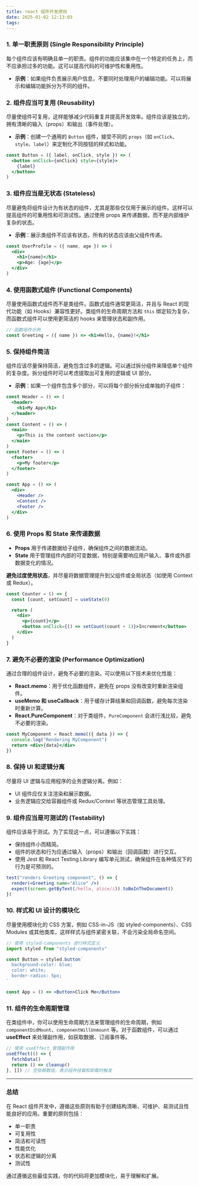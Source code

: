 ```yaml
---
title: react 组件开发原则
date: 2025-01-02 12:13:03
tags:
---
```


### 1. **单一职责原则 (Single Responsibility Principle)**

每个组件应该有明确且单一的职责。组件的功能应该集中在一个特定的任务上，而不应承担过多的功能。这可以提高代码的可维护性和重用性。

- **示例**：如果组件负责展示用户信息，不要同时处理用户的编辑功能。可以将展示和编辑功能拆分为不同的组件。

### 2. **组件应当可复用 (Reusability)**

尽量使组件可复用，这样能够减少代码重复并提高开发效率。组件应该是独立的，拥有清晰的输入（props）和输出（事件处理）。

- **示例**：创建一个通用的 `Button` 组件，接受不同的 `props`（如 `onClick`、`style`、`label`）来定制化不同按钮的样式和功能。

```jsx
const Button = ({ label, onClick, style }) => (
  <button onClick={onClick} style={style}>
    {label}
  </button>
)
```

### 3. **组件应当是无状态 (Stateless)**

尽量避免将组件设计为有状态的组件，尤其是那些仅仅用于展示的组件。这样可以提高组件的可重用性和可测试性。通过使用 props 来传递数据，而不是内部维护复杂的状态。

- **示例**：展示类组件不应该有状态，所有的状态应该由父组件传递。

```jsx
const UserProfile = ({ name, age }) => (
  <div>
    <h1>{name}</h1>
    <p>Age: {age}</p>
  </div>
)
```

### 4. **使用函数式组件 (Functional Components)**

尽量使用函数式组件而不是类组件。函数式组件通常更简洁，并且与 React 的现代功能（如 Hooks）兼容性更好。类组件的生命周期方法和 `this` 绑定较为复杂，而函数式组件可以使用更简洁的 hooks 来管理状态和副作用。

```jsx
// 函数组件示例
const Greeting = ({ name }) => <h1>Hello, {name}!</h1>
```

### 5. **保持组件简洁**

组件应该尽量保持简洁，避免包含过多的逻辑。可以通过拆分组件来降低单个组件的复杂度。拆分组件时可以考虑提取出可复用的逻辑或 UI 部分。

- **示例**：如果一个组件包含多个部分，可以将每个部分拆分成单独的子组件：

```jsx
const Header = () => (
  <header>
    <h1>My App</h1>
  </header>
)
const Content = () => (
  <main>
    <p>This is the content section</p>
  </main>
)
const Footer = () => (
  <footer>
    <p>My footer</p>
  </footer>
)

const App = () => (
  <div>
    <Header />
    <Content />
    <Footer />
  </div>
)
```

### 6. **使用 Props 和 State 来传递数据**

- **Props** 用于传递数据给子组件，确保组件之间的数据流动。
- **State** 用于管理组件内部的可变数据，特别是需要响应用户输入、事件或外部数据变化的情况。

**避免过度使用状态**，并尽量将数据管理提升到父组件或全局状态（如使用 Context 或 Redux）。

```jsx
const Counter = () => {
  const [count, setCount] = useState(0)

  return (
    <div>
      <p>{count}</p>
      <button onClick={() => setCount(count + 1)}>Increment</button>
    </div>
  )
}
```

### 7. **避免不必要的渲染 (Performance Optimization)**

通过合理的组件设计，避免不必要的渲染。可以使用以下技术来优化性能：

- **React.memo**：用于优化函数组件，避免在 props 没有改变时重新渲染组件。
- **useMemo 和 useCallback**：用于缓存计算结果和回调函数，避免每次渲染时重新计算。
- **React.PureComponent**：对于类组件，`PureComponent` 会进行浅比较，避免不必要的渲染。

```jsx
const MyComponent = React.memo(({ data }) => {
  console.log("Rendering MyComponent")
  return <div>{data}</div>
})
```

### 8. **保持 UI 和逻辑分离**

尽量将 UI 逻辑与应用程序的业务逻辑分离。例如：

- UI 组件应仅关注渲染和展示数据。
- 业务逻辑应交给容器组件或 Redux/Context 等状态管理工具处理。

### 9. **组件应当是可测试的 (Testability)**

组件应该易于测试。为了实现这一点，可以遵循以下实践：

- 保持组件小而精简。
- 组件的状态和行为应通过输入（props）和输出（回调函数）进行交互。
- 使用 Jest 和 React Testing Library 编写单元测试，确保组件在各种情况下的行为是可预测的。

```jsx
test("renders Greeting component", () => {
  render(<Greeting name="Alice" />)
  expect(screen.getByText(/hello, alice/i)).toBeInTheDocument()
})
```

### 10. **样式和 UI 设计的模块化**

尽量使用模块化的 CSS 方案，例如 CSS-in-JS（如 styled-components）、CSS Modules 或其他类库，这样样式与组件紧密关联，不会污染全局命名空间。

```jsx
// 使用 styled-components 进行样式定义
import styled from "styled-components"

const Button = styled.button`
  background-color: blue;
  color: white;
  border-radius: 5px;
`

const App = () => <Button>Click Me</Button>
```

### 11. **组件的生命周期管理**

在类组件中，你可以使用生命周期方法来管理组件的生命周期，例如 `componentDidMount`、`componentWillUnmount` 等。对于函数组件，可以通过 **useEffect** 来处理副作用，如获取数据、订阅事件等。

```jsx
// 使用 useEffect 管理副作用
useEffect(() => {
  fetchData()
  return () => cleanup()
}, []) // 空依赖数组，表示组件挂载和卸载时触发
```

---

### 总结

在 React 组件开发中，遵循这些原则有助于创建结构清晰、可维护、易测试且性能良好的应用。重要的原则包括：

- 单一职责
- 可复用性
- 简洁和可读性
- 性能优化
- 状态和逻辑的分离
- 测试性

通过遵循这些最佳实践，你的代码将更加模块化，易于理解和扩展。
